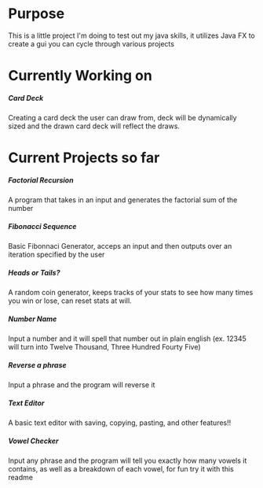 # Purpose
This is a little project I'm doing to test out my java skills, it utilizes Java FX to create a gui you can cycle through various projects

# Currently Working on
##### Card Deck
Creating a card deck the user can draw from, deck will be dynamically sized and the drawn card deck will reflect the draws.
# Current Projects so far
##### Factorial Recursion
A program that takes in an input and generates the factorial sum of the number
##### Fibonacci Sequence
Basic Fibonnaci Generator, acceps an input and then outputs over an iteration specified by the user
##### Heads or Tails?
A random coin generator, keeps tracks of your stats to see how many times you win or lose, can reset stats at will.
##### Number Name
Input a number and it will spell that number out in plain english (ex. 12345 will turn into Twelve Thousand, Three Hundred Fourty Five)
##### Reverse a phrase
Input a phrase and the program will reverse it
##### Text Editor
A basic text editor with saving, copying, pasting, and other features!!
##### Vowel Checker
Input any phrase and the program will tell you exactly how many vowels it contains, as well as a breakdown of each vowel, for fun try it with this readme



